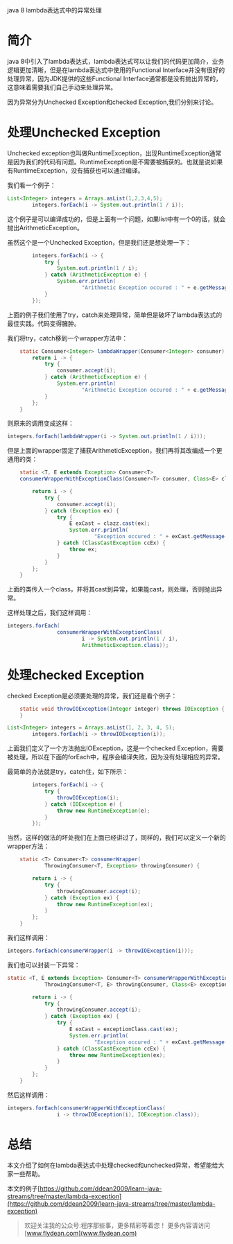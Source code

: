 java 8 lambda表达式中的异常处理

# 简介

java 8中引入了lambda表达式，lambda表达式可以让我们的代码更加简介，业务逻辑更加清晰，但是在lambda表达式中使用的Functional Interface并没有很好的处理异常，因为JDK提供的这些Functional Interface通常都是没有抛出异常的，这意味着需要我们自己手动来处理异常。

因为异常分为Unchecked Exception和checked Exception,我们分别来讨论。

# 处理Unchecked Exception

Unchecked exception也叫做RuntimeException，出现RuntimeException通常是因为我们的代码有问题。RuntimeException是不需要被捕获的。也就是说如果有RuntimeException，没有捕获也可以通过编译。

我们看一个例子：

~~~java
List<Integer> integers = Arrays.asList(1,2,3,4,5);
        integers.forEach(i -> System.out.println(1 / i));
~~~

这个例子是可以编译成功的，但是上面有一个问题，如果list中有一个0的话，就会抛出ArithmeticException。 

虽然这个是一个Unchecked Exception，但是我们还是想处理一下：

~~~java
        integers.forEach(i -> {
            try {
                System.out.println(1 / i);
            } catch (ArithmeticException e) {
                System.err.println(
                        "Arithmetic Exception occured : " + e.getMessage());
            }
        });
~~~

上面的例子我们使用了try，catch来处理异常，简单但是破坏了lambda表达式的最佳实践。代码变得臃肿。

我们将try，catch移到一个wrapper方法中：

~~~java
    static Consumer<Integer> lambdaWrapper(Consumer<Integer> consumer) {
        return i -> {
            try {
                consumer.accept(i);
            } catch (ArithmeticException e) {
                System.err.println(
                        "Arithmetic Exception occured : " + e.getMessage());
            }
        };
    }
~~~

则原来的调用变成这样：

~~~java
integers.forEach(lambdaWrapper(i -> System.out.println(1 / i)));
~~~

但是上面的wrapper固定了捕获ArithmeticException，我们再将其改编成一个更通用的类：

~~~java
    static <T, E extends Exception> Consumer<T>
    consumerWrapperWithExceptionClass(Consumer<T> consumer, Class<E> clazz) {

        return i -> {
            try {
                consumer.accept(i);
            } catch (Exception ex) {
                try {
                    E exCast = clazz.cast(ex);
                    System.err.println(
                            "Exception occured : " + exCast.getMessage());
                } catch (ClassCastException ccEx) {
                    throw ex;
                }
            }
        };
    }
~~~

上面的类传入一个class，并将其cast到异常，如果能cast，则处理，否则抛出异常。

这样处理之后，我们这样调用：

~~~java
integers.forEach(
                consumerWrapperWithExceptionClass(
                        i -> System.out.println(1 / i),
                        ArithmeticException.class));
~~~


# 处理checked Exception

checked Exception是必须要处理的异常，我们还是看个例子：

~~~java
    static void throwIOException(Integer integer) throws IOException {
    }
~~~

~~~java
List<Integer> integers = Arrays.asList(1, 2, 3, 4, 5);
        integers.forEach(i -> throwIOException(i));
~~~

上面我们定义了一个方法抛出IOException，这是一个checked Exception，需要被处理，所以在下面的forEach中，程序会编译失败，因为没有处理相应的异常。

最简单的办法就是try，catch住，如下所示：

~~~java
        integers.forEach(i -> {
            try {
                throwIOException(i);
            } catch (IOException e) {
                throw new RuntimeException(e);
            }
        });
~~~

当然，这样的做法的坏处我们在上面已经讲过了，同样的，我们可以定义一个新的wrapper方法：

~~~java
    static <T> Consumer<T> consumerWrapper(
            ThrowingConsumer<T, Exception> throwingConsumer) {

        return i -> {
            try {
                throwingConsumer.accept(i);
            } catch (Exception ex) {
                throw new RuntimeException(ex);
            }
        };
    }
~~~

我们这样调用：

~~~java
integers.forEach(consumerWrapper(i -> throwIOException(i)));
~~~

我们也可以封装一下异常：

~~~java
static <T, E extends Exception> Consumer<T> consumerWrapperWithExceptionClass(
            ThrowingConsumer<T, E> throwingConsumer, Class<E> exceptionClass) {

        return i -> {
            try {
                throwingConsumer.accept(i);
            } catch (Exception ex) {
                try {
                    E exCast = exceptionClass.cast(ex);
                    System.err.println(
                            "Exception occured : " + exCast.getMessage());
                } catch (ClassCastException ccEx) {
                    throw new RuntimeException(ex);
                }
            }
        };
    }
~~~

然后这样调用：

~~~java
integers.forEach(consumerWrapperWithExceptionClass(
                i -> throwIOException(i), IOException.class));
~~~

# 总结

本文介绍了如何在lambda表达式中处理checked和unchecked异常，希望能给大家一些帮助。

本文的例子[https://github.com/ddean2009/learn-java-streams/tree/master/lambda-exception](https://github.com/ddean2009/learn-java-streams/tree/master/lambda-exception)

> 欢迎关注我的公众号:程序那些事，更多精彩等着您！
> 更多内容请访问 [www.flydean.com](www.flydean.com)





